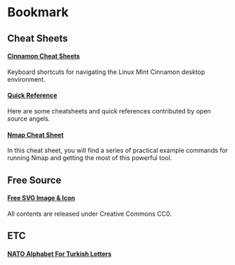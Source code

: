# Bookmark



## Cheat Sheets

#### [Cinnamon Cheat Sheets](https://cheatography.com/shakiestnerd/cheat-sheets/linux-mint-cinnamon)
Keyboard shortcuts for navigating the Linux Mint Cinnamon desktop environment.


#### [Quick Reference](https://quickref.me)
Here are some cheatsheets and quick references contributed by open source angels.


#### [Nmap Cheat Sheet](https://hackertarget.com/nmap-cheatsheet-a-quick-reference-guide)
In this cheat sheet, you will find a series of practical example commands for running Nmap and getting the most of this powerful tool.


## Free Source

#### [Free SVG Image & Icon](https://svgsilh.com)
All contents are released under Creative Commons CC0.


## ETC
#### [NATO Alphabet For Turkish Letters](https://gist.github.com/saderi/b24a371ad72464d84dd86f2afeb1415d)

